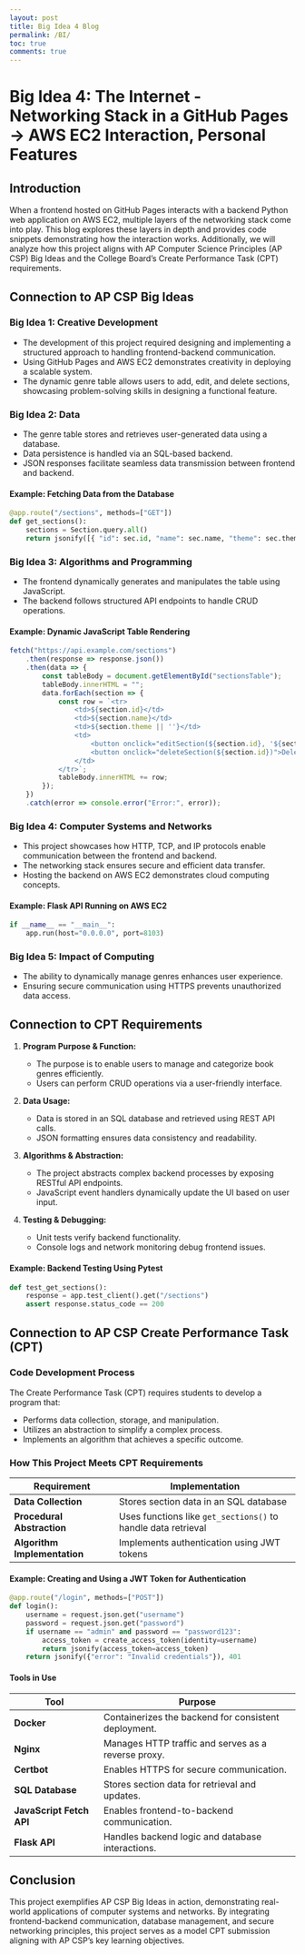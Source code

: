 ```yaml
---
layout: post
title: Big Idea 4 Blog
permalink: /BI/
toc: true
comments: true
---
```


# Big Idea 4: The Internet - Networking Stack in a GitHub Pages → AWS EC2 Interaction, Personal Features

## Introduction
When a frontend hosted on GitHub Pages interacts with a backend Python web application on AWS EC2, multiple layers of the networking stack come into play. This blog explores these layers in depth and provides code snippets demonstrating how the interaction works. Additionally, we will analyze how this project aligns with AP Computer Science Principles (AP CSP) Big Ideas and the College Board’s Create Performance Task (CPT) requirements.

## Connection to AP CSP Big Ideas
### **Big Idea 1: Creative Development**
- The development of this project required designing and implementing a structured approach to handling frontend-backend communication.
- Using GitHub Pages and AWS EC2 demonstrates creativity in deploying a scalable system.
- The dynamic genre table allows users to add, edit, and delete sections, showcasing problem-solving skills in designing a functional feature.

### **Big Idea 2: Data**
- The genre table stores and retrieves user-generated data using a database.
- Data persistence is handled via an SQL-based backend.
- JSON responses facilitate seamless data transmission between frontend and backend.

#### **Example: Fetching Data from the Database**
```python
@app.route("/sections", methods=["GET"])
def get_sections():
    sections = Section.query.all()
    return jsonify([{ "id": sec.id, "name": sec.name, "theme": sec.theme } for sec in sections])
```

### **Big Idea 3: Algorithms and Programming**
- The frontend dynamically generates and manipulates the table using JavaScript.
- The backend follows structured API endpoints to handle CRUD operations.

#### **Example: Dynamic JavaScript Table Rendering**
```javascript
fetch("https://api.example.com/sections")
    .then(response => response.json())
    .then(data => {
        const tableBody = document.getElementById("sectionsTable");
        tableBody.innerHTML = "";
        data.forEach(section => {
            const row = `<tr>
                <td>${section.id}</td>
                <td>${section.name}</td>
                <td>${section.theme || ''}</td>
                <td>
                    <button onclick="editSection(${section.id}, '${section.name}', '${section.theme || ''}')">Edit</button>
                    <button onclick="deleteSection(${section.id})">Delete</button>
                </td>
            </tr>`;
            tableBody.innerHTML += row;
        });
    })
    .catch(error => console.error("Error:", error));
```

### **Big Idea 4: Computer Systems and Networks**
- This project showcases how HTTP, TCP, and IP protocols enable communication between the frontend and backend.
- The networking stack ensures secure and efficient data transfer.
- Hosting the backend on AWS EC2 demonstrates cloud computing concepts.

#### **Example: Flask API Running on AWS EC2**
```python
if __name__ == "__main__":
    app.run(host="0.0.0.0", port=8103)
```

### **Big Idea 5: Impact of Computing**
- The ability to dynamically manage genres enhances user experience.
- Ensuring secure communication using HTTPS prevents unauthorized data access.

## Connection to CPT Requirements
1. **Program Purpose & Function:**
   - The purpose is to enable users to manage and categorize book genres efficiently.
   - Users can perform CRUD operations via a user-friendly interface.

2. **Data Usage:**
   - Data is stored in an SQL database and retrieved using REST API calls.
   - JSON formatting ensures data consistency and readability.

3. **Algorithms & Abstraction:**
   - The project abstracts complex backend processes by exposing RESTful API endpoints.
   - JavaScript event handlers dynamically update the UI based on user input.

4. **Testing & Debugging:**
   - Unit tests verify backend functionality.
   - Console logs and network monitoring debug frontend issues.

#### **Example: Backend Testing Using Pytest**
```python
def test_get_sections():
    response = app.test_client().get("/sections")
    assert response.status_code == 200
```


## Connection to AP CSP Create Performance Task (CPT)
### Code Development Process
The Create Performance Task (CPT) requires students to develop a program that:
- Performs data collection, storage, and manipulation.
- Utilizes an abstraction to simplify a complex process.
- Implements an algorithm that achieves a specific outcome.

### How This Project Meets CPT Requirements  

| Requirement              | Implementation                            |
|-------------------------|-----------------------------------------|
| **Data Collection**      | Stores section data in an SQL database |
| **Procedural Abstraction** | Uses functions like `get_sections()` to handle data retrieval |
| **Algorithm Implementation** | Implements authentication using JWT tokens |


#### Example: Creating and Using a JWT Token for Authentication
```python
@app.route("/login", methods=["POST"])
def login():
    username = request.json.get("username")
    password = request.json.get("password")
    if username == "admin" and password == "password123":
        access_token = create_access_token(identity=username)
        return jsonify(access_token=access_token)
    return jsonify({"error": "Invalid credentials"}), 401
```



#### Tools in Use

| **Tool** | **Purpose** |
|----------|------------|
| **Docker** | Containerizes the backend for consistent deployment. |
| **Nginx** | Manages HTTP traffic and serves as a reverse proxy. |
| **Certbot** | Enables HTTPS for secure communication. |
| **SQL Database** | Stores section data for retrieval and updates. |
| **JavaScript Fetch API** | Enables frontend-to-backend communication. |
| **Flask API** | Handles backend logic and database interactions. |



## Conclusion
This project exemplifies AP CSP Big Ideas in action, demonstrating real-world applications of computer systems and networks. By integrating frontend-backend communication, database management, and secure networking principles, this project serves as a model CPT submission aligning with AP CSP’s key learning objectives.

